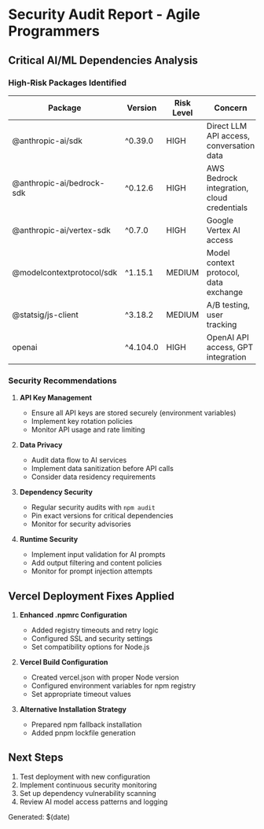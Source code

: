 # Security Audit Report - Agile Programmers

## Critical AI/ML Dependencies Analysis

### High-Risk Packages Identified

| Package | Version | Risk Level | Concern |
|---------|---------|------------|---------|
| @anthropic-ai/sdk | ^0.39.0 | HIGH | Direct LLM API access, conversation data |
| @anthropic-ai/bedrock-sdk | ^0.12.6 | HIGH | AWS Bedrock integration, cloud credentials |
| @anthropic-ai/vertex-sdk | ^0.7.0 | HIGH | Google Vertex AI access |
| @modelcontextprotocol/sdk | ^1.15.1 | MEDIUM | Model context protocol, data exchange |
| @statsig/js-client | ^3.18.2 | MEDIUM | A/B testing, user tracking |
| openai | ^4.104.0 | HIGH | OpenAI API access, GPT integration |

### Security Recommendations

1. **API Key Management**
   - Ensure all API keys are stored securely (environment variables)
   - Implement key rotation policies
   - Monitor API usage and rate limiting

2. **Data Privacy**
   - Audit data flow to AI services
   - Implement data sanitization before API calls
   - Consider data residency requirements

3. **Dependency Security**
   - Regular security audits with `npm audit`
   - Pin exact versions for critical dependencies
   - Monitor for security advisories

4. **Runtime Security**
   - Implement input validation for AI prompts
   - Add output filtering and content policies
   - Monitor for prompt injection attempts

## Vercel Deployment Fixes Applied

1. **Enhanced .npmrc Configuration**
   - Added registry timeouts and retry logic
   - Configured SSL and security settings
   - Set compatibility options for Node.js

2. **Vercel Build Configuration**
   - Created vercel.json with proper Node version
   - Configured environment variables for npm registry
   - Set appropriate timeout values

3. **Alternative Installation Strategy**
   - Prepared npm fallback installation
   - Added pnpm lockfile generation

## Next Steps

1. Test deployment with new configuration
2. Implement continuous security monitoring
3. Set up dependency vulnerability scanning
4. Review AI model access patterns and logging

Generated: $(date)